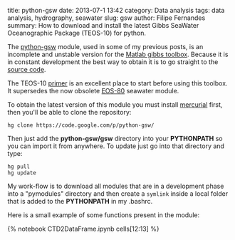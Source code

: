 title: python-gsw
date:  2013-07-1 13:42
category: Data analysis
tags: data analysis, hydrography, seawater
slug: gsw
author: Filipe Fernandes
summary: How to download and install the latest Gibbs SeaWater Oceanographic Package (TEOS-10) for python.


The [python-gsw](http://code.google.com/p/python-gsw/) module, used in some of
my previous posts, is an incomplete and unstable version for the
[Matlab gibbs toolbox](http://www.teos-10.org/software.htm#1).  Because it is
in constant development the best way to obtain it is to go straight to the
[source code](http://code.google.com/p/python-gsw/source/browse/).

The TEOS-10 [primer](http://www.teos-10.org/pubs/TEOS-10_Primer.pdf) is an
excellent place to start before using this toolbox.  It supersedes the now
obsolete [EOS-80](http://code.google.com/p/python-seawater/) seawater module.

To obtain the latest version of this module you must install [mercurial](http://mercurial.selenic.com/) first, then you'll be able to clone the
repository:

~~~~~~~~~~~~~~~~~~~~~~~~~~~~~~~~~~~~~~~~~~~~~~~ {.bash}
hg clone https://code.google.com/p/python-gsw/
~~~~~~~~~~~~~~~~~~~~~~~~~~~~~~~~~~~~~~~~~~~~~~~

Then just add the **python-gsw/gsw** directory into your **PYTHONPATH** so you
can import it from anywhere.  To update just go into that directory and type:

~~~~~~~~~~~~~~~~~~~~~~~~~~~~~~~~~~~~~~~~~~~~~~~ {.bash}
hg pull
hg update
~~~~~~~~~~~~~~~~~~~~~~~~~~~~~~~~~~~~~~~~~~~~~~~

My work-flow is to download all modules that are in a development phase into a
"pymodules" directory and then create a `symlink` inside a local folder that is
added to the **PYTHONPATH** in my .bashrc.

Here is a small example of some functions present in the module:

{% notebook CTD2DataFrame.ipynb cells[12:13] %}
